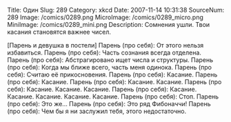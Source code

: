 Title: Один 
Slug: 289 
Category: xkcd 
Date: 2007-11-14 10:31:38 
SourceNum: 289 
Image: /comics/0289.png 
MicroImage: /comics/0289_micro.png 
MiniImage: /comics/0289_mini.png 
Description: Сомнения ушли. Твои касания становятся важнее чисел. 

[Парень и девушка в постели]
Парень (про себя): От этого нельзя избавиться.
Парень (про себя): Часть сознания всегда отделена.
Парень (про себя): Абстрагировано ищет числа и структуры.
Парень (про себя): Когда мы ближе всего, часть меня одинока.
Парень (про себя): Считаю её прикосновения.
Парень (про себя): Касание.
Парень (про себя): Касание.
Парень (про себя): Касание. Касание.
Парень (про себя): Касание. Касание. Касание.
Парень (про себя): Касание. Касание. Касание. Касание. Касание.
Парень (про себя): Стоп.
Парень (про себя): Это же…
Парень (про себя): Это ряд Фибоначчи!
Парень (про себя): Чем бы я ни заслужил тебя, этого недостаточно.